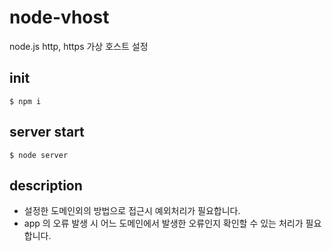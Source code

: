 # node-vhost
node.js http, https 가상 호스트 설정


## init
```
$ npm i
```

## server start
```
$ node server
```

## description
* 설정한 도메인외의 방법으로 접근시 예외처리가 필요합니다.
* app 의 오류 발생 시 어느 도메인에서 발생한 오류인지 확인할 수 있는 처리가 필요합니다.